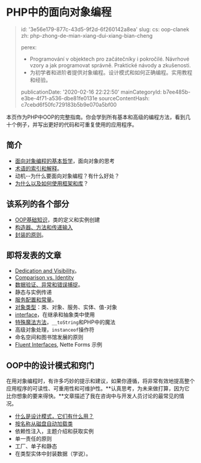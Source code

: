 PHP中的面向对象编程
===========

> id: '3e56e179-877c-43d5-9f2d-6f260142a8ea'
> slug:
> 	cs: oop-clanek
> 	zh: php-zhong-de-mian-xiang-dui-xiang-bian-cheng
> 
> perex:
> 	- Programování v objektech pro začátečníky i pokročilé. Návrhové vzory a jak programovat správně. Praktické návody a zkušenosti.
> 	- 为初学者和进阶者提供对象编程。设计模式和如何正确编程。实用教程和经验。
> 
> publicationDate: '2020-02-16 22:22:50'
> mainCategoryId: b7ee485b-e3be-4f71-a536-dbe81fe0131e
> sourceContentHash: c7cebd6f50fc729183b5b9e070a5bf00

本页作为PHP中OOP的完整指南。你会学到所有基本和高级的编程方法，看到几十个例子，并写出更好的代码和可重复使用的应用程序。

简介
--------------------

- <a href="/philosophy-op">面向对象编程的基本哲学</a>，面向对象的思考
- <a href="/oop-concepts">术语的索引和解释</a>。
- 动机--为什么要面向对象编程？有什么好处？
- <a href="/proc-use-frameworks">为什么以及如何使用框架和库</a>？

该系列的各个部分
------------

- <a href="/uvod-do-oop">OOP基础知识</a>，类的定义和实例创建
- <a href="/methods-and-passing-input">构造器、方法和传递输入</a>
- <a href="/encapsulation">封装的原则</a>。

即将发表的文章
-------------------

- <a href="/dedication-and-visibility">Dedication and Visibility</a>。
- <a href="/comparison-vs-identity-oop">Comparison vs. Identity</a>
- <a href="/exceptions">数据验证、异常和错误捕捉</a>。
- 静态与实例传递
- <a href="/service-configuration">服务配置和常量</a>。
- <a href="/object-types">对象类型</a>：类、对象、服务、实体、值-对象
- <a href="/interface">interface</a>，在继承和抽象类中使用
- <a href="/magic-methods-oop">特殊魔法方法</a>，`__toString`和PHP中的魔法
- 高级对象处理，`instanceof`操作符
- 命名空间和图书馆发展的原则
- <a href="/fluent-interfaces">Fluent Interfaces</a>, Nette Forms 示例

OOP中的设计模式和窍门
----------------------------

在用对象编程时，有许多巧妙的提示和建议，如果你遵循，将非常有效地提高整个应用程序的可读性、可重用性和可维护性。**认真思考，为未来做打算，因为它比你想象的要来得快。**文章描述了我在咨询中与开发人员讨论的最常见的情况。

- <a href="/design-patterns">什么是设计模式，它们有什么用？
- <a href="/autoloading-trid">按名称从磁盘自动加载类</a>
- 依赖性注入，主题介绍和获取实例
- 单一责任的原则
- 工厂、单子和静态
- 在类型实体中封装数据（学说）。
